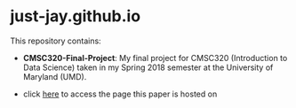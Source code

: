 # just-jay.github.io
This repository contains:

- <b>CMSC320-Final-Project</b>: My final project for CMSC320 (Introduction to Data Science) taken in my Spring 2018 semester at the University of Maryland (UMD).

- click [here](https://just-jay.github.io) to access the page this paper is hosted on

